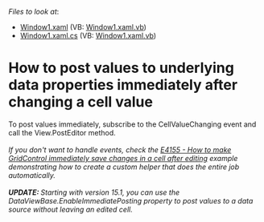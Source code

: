 <!-- default file list -->
*Files to look at*:

* [Window1.xaml](./CS/DXGrid_AssignComboBoxToColumn/Window1.xaml) (VB: [Window1.xaml.vb](./VB/DXGrid_AssignComboBoxToColumn/Window1.xaml.vb))
* [Window1.xaml.cs](./CS/DXGrid_AssignComboBoxToColumn/Window1.xaml.cs) (VB: [Window1.xaml.vb](./VB/DXGrid_AssignComboBoxToColumn/Window1.xaml.vb))
<!-- default file list end -->
# How to post values to underlying data properties immediately after changing a cell value


<p>To post values immediately, subscribe to the CellValueChanging event and call the View.PostEditor method.<br /><br /><em>If you don't want to handle events, check the <a href="https://www.devexpress.com/Support/Center/p/E4155">E4155 - How to make GridControl immediately save changes in a cell after editing</a> example demonstrating how to create a custom helper that does the entire job automatically.<br /><br /><strong>UPDATE: </strong>Starting with version 15.1, you can use the DataViewBase.EnableImmediatePosting property to post values to a data source without leaving an edited cell.</em></p>

<br/>


